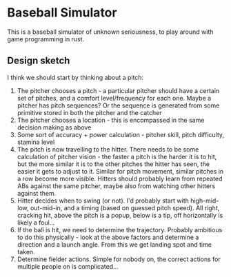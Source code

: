 # Baseball Simulator
This is a baseball simulator of unknown seriousness, to play around with game programming in rust.

## Design sketch
I think we should start by thinking about a pitch:
1. The pitcher chooses a pitch - a particular pitcher should have a certain set of pitches, and a comfort level/frequency for each one. Maybe a pitcher has pitch sequences? Or the sequence is generated from some primitive stored in both the pitcher and the catcher
2. The pitcher chooses a location - this is encompassed in the same decision making as above
3. Some sort of accuracy + power calculation - pitcher skill, pitch difficulty, stamina level
4. The pitch is now travelling to the hitter. There needs to be some calculation of pitcher vision - the faster a pitch is the harder it is to hit, but the more similar it is to the other pitches the hitter has seen, the easier it gets to adjust to it. Similar for pitch movement, similar pitches in a row become more visible. Hitters should probably learn from repeated ABs against the same pitcher, maybe also from watching other hitters against them.
5. Hitter decides when to swing (or not). I'd probably start with high-mid-low, out-mid-in, and a timing (based on guessed pitch speed). All right, cracking hit, above the pitch is a popup, below is a tip, off horizontally is likely a foul...
6. If the ball is hit, we need to determine the trajectory. Probably ambitious to do this physically - look at the above factors and determine a direction and a launch angle. From this we get landing spot and time taken.
7. Determine fielder actions. Simple for nobody on, the correct actions for multiple people on is complicated...